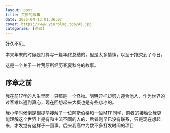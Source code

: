 ```yaml
---
layout: post
title: 荒原的故事
date: 2025-04-13 01:36:07
cover: https://www.yiurblog.top/A6.jpg
categories: [杂谈]
---
```




 好久不见。

本来年末的时候是打算写一篇年终总结的，但是太多情愫，以至于拖欠到了今日。

这是一个关于一片荒原所经历春夏秋冬的故事。

## 序章之前

我在前17年的人生里面一只都是一个怪物。明明异样却努力迎合他人，作为世界的过客难以遇到真心，现在回想起来大概也是有些悲凉的。

我小学时候倒是很提早接触了一位阿斯伯格和一位MTF同学，前者的接触让我更能理解这个世界上是有和主流不同的人的，后者则早已没有联系，只是现在想起来，才发觉有这样子一回事。后来我高中为数不多打发时间的项目         

